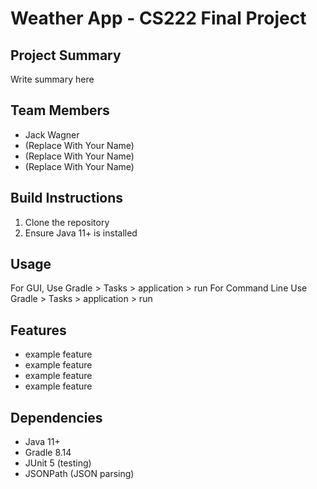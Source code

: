 # Weather App - CS222 Final Project

## Project Summary
Write summary here

## Team Members
- Jack Wagner 
- (Replace With Your Name)
- (Replace With Your Name)
- (Replace With Your Name)

## Build Instructions
1. Clone the repository
2. Ensure Java 11+ is installed

## Usage
For GUI, Use Gradle > Tasks > application > run
For Command Line Use Gradle > Tasks > application > run

## Features
- example feature
- example feature
- example feature
- example feature

## Dependencies
- Java 11+
- Gradle 8.14
- JUnit 5 (testing)
- JSONPath (JSON parsing)

